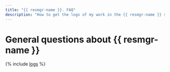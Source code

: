 ```yaml
---
title: "{{ resmgr-name }}. FAQ"
description: "How to get the logs of my work in the {{ resmgr-name }} service? Answers to this and other questions in this article."
---
```


# General questions about {{ resmgr-name }}

{% include [logs](../../_qa/logs.md) %}